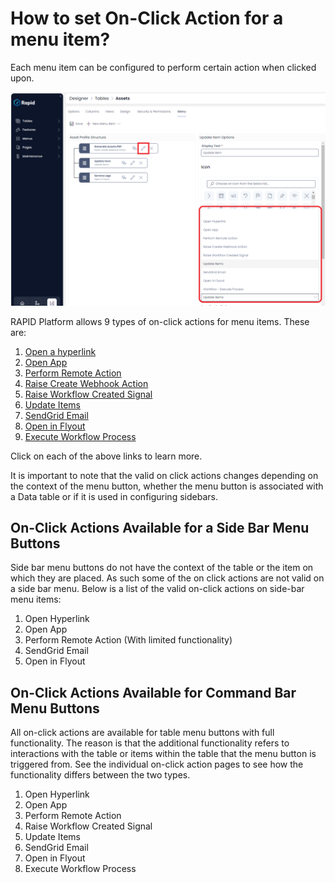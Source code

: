 # How to set On-Click Action for a menu item?

Each menu item can be configured to perform certain action when clicked upon.

![Menu On-Click Action](<Menu OnClick Action.png>)

RAPID Platform allows 9 types of on-click actions for menu items. These are:

1. [Open a hyperlink](</docs/Rapid/Keyper Manual/Experiences/Designer/Menus/Menu Actions/open-hyperlink> "How to open a Hyperlink from a Menu button?")
2. [Open App](</docs/Rapid/Keyper Manual/Experiences/Designer/Menus/Menu Actions/open-app> "How to Open a RAPID App from a Menu button?")
3. [Perform Remote Action](</docs/Rapid/Keyper Manual/Experiences/Designer/Menus/Menu Actions/perform-remote-action> "How to perform a Remote Action from click of a Menu button?")
4. [Raise Create Webhook Action](</docs/Rapid/Keyper Manual/Experiences/Designer/Menus/Menu Actions/raise-create-webhook-action> "How to raise a Webhook Create Action from click of a Menu button?")
5. [Raise Workflow Created Signal](</docs/Rapid/Keyper Manual/Experiences/Designer/Menus/Menu Actions/raise-workflow-created-signal> "How to raise a Workflow Created Signal from a click of a Menu button?")
6. [Update Items](</docs/Rapid/Keyper Manual/Experiences/Designer/Menus/Menu Actions/update-items> "How to update items from a click of a Menu button?")
7. [SendGrid Email](</docs/Rapid/Keyper Manual/Experiences/Designer/Menus/Menu Actions/sendgrid-email> "Sending Static Email from SendGrid using Explorer Menu Button")
8. [Open in Flyout](</docs/Rapid/Keyper Manual/Experiences/Designer/Menus/Menu Actions/open-in-flyout> "How to open a specific page in Flyout with a click of a Menu button?")
9. [Execute Workflow Process](</docs/Rapid/Keyper Manual/Experiences/Designer/Menus/Menu Actions/execute-workflow-process> "How to execute a specific workflow process")

Click on each of the above links to learn more.

It is important to note that the valid on click actions changes depending on the context of the menu button, whether the menu button is associated with a Data table or if it is used in configuring sidebars.

## On-Click Actions Available for a Side Bar Menu Buttons

Side bar menu buttons do not have the context of the table or the item on which they are placed. As such some of the on click actions are not valid on a side bar menu. Below is a list of the valid on-click actions on side-bar menu items:

1. Open Hyperlink
2. Open App
3. Perform Remote Action (With limited functionality)
4. SendGrid Email
5. Open in Flyout

## On-Click Actions Available for Command Bar Menu Buttons

All on-click actions are available for table menu buttons with full functionality. The reason is that the additional functionality refers to interactions with the table or items within the table that the menu button is triggered from. See the individual on-click action pages to see how the functionality differs between the two types.

1. Open Hyperlink
2. Open App
3. Perform Remote Action
4. Raise Workflow Created Signal
5. Update Items
6. SendGrid Email
7. Open in Flyout
8. Execute Workflow Process